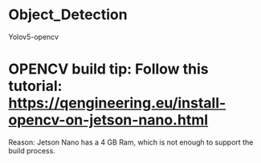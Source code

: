 # Object_Detection
Yolov5-opencv
# OPENCV build tip: Follow this tutorial: https://qengineering.eu/install-opencv-on-jetson-nano.html
Reason: Jetson Nano has a 4 GB Ram, which is not enough to support the build process.
